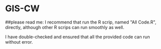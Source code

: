 # GIS-CW

##please read me:
I recommend that run the R scrip, named "All Code.R", directly, although other R scrips can run smoothly as well.

I have double-checked and ensured that all the provided code can run without error. 